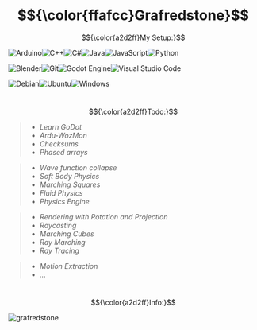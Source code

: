 
<!--Markdown
Notes
-->

# $${\color{ffafcc}Grafredstone}$$
$${\color{a2d2ff}My Setup:}$$

![Arduino](https://img.shields.io/badge/Arduino-00979C?style=for-the-badge&logo=arduino&logoColor=white)![C++](https://img.shields.io/badge/C++-00599C?style=for-the-badge&logo=cplusplus&logoColor=white)![C#](https://custom-icon-badges.demolab.com/badge/C%23-%23239120.svg?style=for-the-badge&logo=cshrp&logoColor=white)![Java](https://img.shields.io/badge/Java-ED8B00?style=for-the-badge&logo=openjdk&logoColor=white)![JavaScript](https://img.shields.io/badge/JavaScript-F7DF1E?style=for-the-badge&logo=javascript&logoColor=black)![Python](https://img.shields.io/badge/Python-3776AB?style=for-the-badge&logo=python&logoColor=fff)

![Blender](https://img.shields.io/badge/Blender-%23F5792A.svg?style=for-the-badge&logo=blender&logoColor=white)![Git](https://img.shields.io/badge/Git-F05032?style=for-the-badge&logo=git&logoColor=fff)![Godot Engine](https://img.shields.io/badge/Godot-%23478CBF.svg?style=for-the-badge&logo=godot-engine&logoColor=fff)![Visual Studio Code](https://custom-icon-badges.demolab.com/badge/Visual%20Studio%20Code-0078d7.svg?style=for-the-badge&logo=vsc&logoColor=white)

![Debian](https://img.shields.io/badge/Debian-A81D33?style=for-the-badge&logo=debian&logoColor=white)![Ubuntu](https://img.shields.io/badge/Ubuntu-E95420?style=for-the-badge&logo=ubuntu&logoColor=white)![Windows](https://custom-icon-badges.demolab.com/badge/Windows-0078D6?style=for-the-badge&logo=windows11&logoColor=white)
# 
$${\color{a2d2ff}Todo:}$$
>-	*Learn GoDot*
>-	*Ardu-WozMon*
>-	*Checksums*
>-	*Phased arrays*

>-	*Wave function collapse*
>-	*Soft Body Physics*
>-	*Marching Squares*
>-	*Fluid Physics*
>-	*Physics Engine*

>-	*Rendering with Rotation and Projection*
>-	*Raycasting*
>-	*Marching Cubes*
>-	*Ray Marching*
>-	*Ray Tracing*

>-	*Motion Extraction*
>-	*...*
#
$${\color{a2d2ff}Info:}$$


<p><img align="center" src="https://github-readme-stats.vercel.app/api/top-langs?username=grafredstone&show_icons=true&theme=transparent&locale=en&layout=compact" alt="grafredstone" /></p>  
<!--<p>&nbsp;<img align="right" src="https://github-readme-stats.vercel.app/api?username=grafredstone&show_icons=true&locale=en" alt="grafredstone" /></p>  -->

